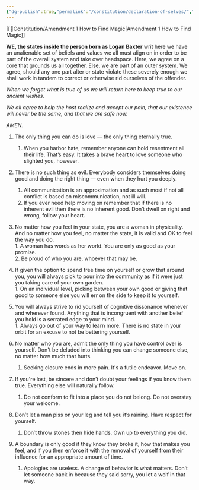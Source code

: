 ```yaml
---
{"dg-publish":true,"permalink":"/constitution/declaration-of-selves/","tags":["WhoAmI"]}
---
```


[[📃Constitution/Amendment 1 How to Find Magic\|Amendment 1 How to Find Magic]]


**WE, the states inside the person born as Logan Baxter** writ here we have an unalienable set of beliefs and values we all must align on in order to be part of the overall system and take over headspace. Here, we agree on a core that grounds us all together. Else, we are part of an outer system. We agree, should any one part alter or state violate these severely enough we shall work in tandem to correct or otherwise rid ourselves of the offender.

*When we forget what is true of us we will return here to keep true to our ancient wishes.*

*We all agree to help the host realize and accept our pain, that our existence will never be the same, and that we are safe now.*

*AMEN.*

1. The only thing you can do is love — the only thing eternally true.  
   1. When you harbor hate, remember anyone can hold resentment all their life. That’s easy. It takes a brave heart to love someone who slighted you, however.

2. There is no such thing as evil. Everybody considers themselves doing good and doing the right thing — even when they hurt you deeply.   
	1. All communication is an approximation and as such most if not all conflict is based on miscommunication, not ill will.  
	2. If you ever need help moving on remember that if there is no inherent evil then there is no inherent good. Don’t dwell on right and wrong, follow your heart. 

4. No matter how you feel in your state, you are a woman in physicality. And no matter how you feel, no matter the state, it is valid and OK to feel the way you do.  
	   1. A woman has words as her world. You are only as good as your promise.   
	   2. Be proud of who you are, whoever that may be. 

6. If given the option to spend free time on yourself or grow that around you, you will always pick to pour into the community as if it were just you taking care of your own garden.  
	   1. On an individual level, picking between your own good or giving that good to someone else you will err on the side to keep it to yourself.

8. You will always strive to rid yourself of cognitive dissonance whenever and wherever  found. Anything that is incongruent with another belief you hold is a serrated edge to your mind.  
	   1. Always go out of your way to learn more. There is no state in your orbit for an excuse to not be bettering yourself. 

10. No matter who you are, admit the only thing you have control over is yourself. Don't be deluded into thinking you can change someone else, no matter how much that hurts.   
	   1. Seeking closure ends in more pain. It's a futile endeavor. Move on. 

12. If you're lost, be sincere and don’t doubt your feelings if you know them true. Everything else will naturally follow.   
	   1. Do not conform to fit into a place you do not belong. Do not overstay your welcome.

14. Don’t let a man piss on your leg and tell you it’s raining. Have respect for yourself.  
	   1. Don’t throw stones then hide hands. Own up to everything you did.

16. A boundary is only good if they know they broke it, how that makes you feel, and if you then enforce it with the removal of yourself from their influence for an appropriate amount of time.   
	1. Apologies are useless. A change of behavior is what matters. Don’t let someone back in because they said sorry, you let a wolf in that way.